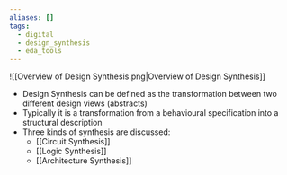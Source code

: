 ```yaml
---
aliases: []
tags:
  - digital
  - design_synthesis
  - eda_tools
---
```


![[Overview of Design Synthesis.png|Overview of Design Synthesis]]

- Design Synthesis can be defined as the transformation between two different design views (abstracts)
- Typically it is a transformation from a behavioural specification into a structural description
- Three kinds of synthesis are discussed:
	- [[Circuit Synthesis]]
	- [[Logic Synthesis]]
	- [[Architecture Synthesis]]